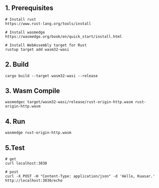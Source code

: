 ## 1. Prerequisites
```text
# Install rust
https://www.rust-lang.org/tools/install

# Install wasmedge
https://wasmedge.org/book/en/quick_start/install.html

# Install WebAssembly target for Rust
rustup target add wasm32-wasi
```
## 2. Build
```shell
cargo build --target wasm32-wasi --release
```

## 3. Wasm Compile
```shell
wasmedgec target/wasm32-wasi/release/rust-origin-http.wasm rust-origin-http.wasm
```

## 4. Run
```shell
wasmedge rust-origin-http.wasm
```

## 5.Test
```shell
# get
curl localhost:3030

# post
curl -X POST -H "Content-Type: application/json" -d 'Hello, Kuasar.' http://localhost:3030/echo
```